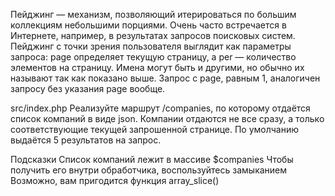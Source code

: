 Пейджинг — механизм, позволяющий итерироваться по большим коллекциям небольшими порциями. Очень часто встречается в Интернете, например, в результатах запросов поисковых систем. Пейджинг с точки зрения пользователя выглядит как параметры запроса: page определяет текущую страницу, а per — количество элементов на страницу. Имена могут быть и другими, но обычно их называют так как показано выше. Запрос c page, равным 1, аналогичен запросу без указания page вообще.

src/index.php
Реализуйте маршрут /companies, по которому отдаётся список компаний в виде json. Компании отдаются не все сразу, а только соответствующие текущей запрошенной странице. По умолчанию выдаётся 5 результатов на запрос.

Подсказки
Список компаний лежит в массиве $companies
Чтобы получить его внутри обработчика, воспользуйтесь замыканием
Возможно, вам пригодится функция array_slice()